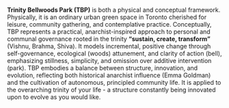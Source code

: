 **Trinity Bellwoods Park (TBP)** is both a physical and conceptual framework. Physically, it is an ordinary urban green space in Toronto cherished for leisure, community gathering, and contemplative practice. Conceptually, TBP represents a practical, anarchist-inspired approach to personal and communal governance rooted in the trinity **“sustain, create, transform”** (Vishnu, Brahma, Shiva). It models incremental, positive change through self-governance, ecological (woods) attunement, and clarity of action (bell), emphasizing stillness, simplicity, and omission over additive intervention (park). TBP embodies a balance between structure, innovation, and evolution, reflecting both historical anarchist influence (Emma Goldman) and the cultivation of autonomous, principled community life. It is applied to the overarching trinity of your life - a structure constantly being innovated upon to evolve as you would like.